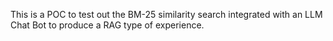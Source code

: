 This is a POC to test out the BM-25 similarity search integrated with an LLM Chat Bot to produce a RAG type of experience.